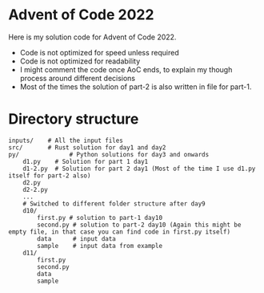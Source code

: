 # Advent of Code 2022
Here is my solution code for Advent of Code 2022.

- Code is not optimized for speed unless required
- Code is not optimized for readability
- I might comment the code once AoC ends, to explain my though process around different decisions
- Most of the times the solution of part-2 is also written in file for part-1.

# Directory structure
```
inputs/    # All the input files
src/       # Rust solution for day1 and day2
py/              # Python solutions for day3 and onwards
	d1.py    # Solution for part 1 day1
	d1-2.py  # Solution for part 2 day1 (Most of the time I use d1.py itself for part-2 also)
	d2.py
	d2-2.py 
	...  
	# Switched to different folder structure after day9
	d10/
		first.py # solution to part-1 day10
		second.py # solution to part-2 day10 (Again this might be empty file, in that case you can find code in first.py itself)
		data      # input data
		sample    # input data from example
	d11/
		first.py
		second.py
		data 
		sample
		
```
